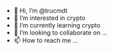 - 👋 Hi, I’m @trucmdt
- 👀 I’m interested in crypto
- 🌱 I’m currently learning crypto
- 💞️ I’m looking to collaborate on ...
- 📫 How to reach me ...

<!---
trucmdt/trucmdt is a ✨ special ✨ repository because its `README.md` (this file) appears on your GitHub profile.
You can click the Preview link to take a look at your changes.
--->
